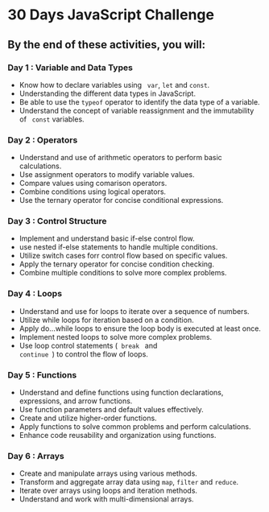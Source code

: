 # 30 Days JavaScript Challenge

## By the end of these activities, you will:

### Day 1 : Variable and Data Types
- Know how to declare variables using <code> var</code>, <code>let</code> and <code>const</code>.
- Understanding the different data types in JavaScript.
- Be able to use the <code>typeof</code> operator to identify the data type of a variable.
- Understand the concept of variable reassignment and the immutability of <code> const</code> variables.

### Day 2 : Operators
- Understand and use of arithmetic operators to perform basic calculations.
- Use assignment operators to modify variable values.
- Compare values using comarison operators.
- Combine conditions using logical operators.
- Use the ternary operator for concise conditional expressions.

### Day 3 : Control Structure
- Implement and understand basic if-else control flow.
- use nested if-else statements to handle multiple conditions.
- Utilize switch cases forr control flow based on specific values.
- Apply the ternary operator for concise condition checking.
- Combine multiple conditions to solve more complex problems.

### Day 4 : Loops
- Understand and use for loops to iterate over a sequence of numbers.
- Utilize while loops for iteration based on a condition.
- Apply do...while loops to ensure the loop body is executed at least once.
- Implement nested loops to solve more complex problems.
- Use loop control statements (<code> break </code> and <code> continue </code>) to control the flow of loops.

### Day 5 : Functions
- Understand and define functions using function declarations, expressions, and arrow functions.
- Use function parameters and default values effectively.
- Create and utilize higher-order functions.
- Apply functions to solve common problems and perform calculations.
- Enhance code reusability and organization using functions.

### Day 6 : Arrays
- Create and manipulate arrays using various methods.
- Transform and aggregate array data using <code>map</code>, <code>filter</code> and <code>reduce</code>.
- Iterate over arrays using loops and iteration methods.
- Understand and work with multi-dimensional arrays.


